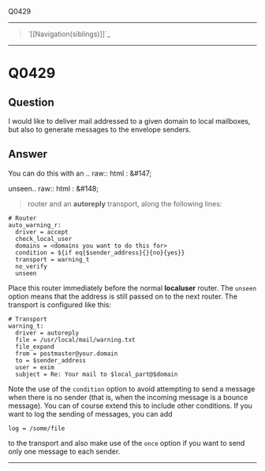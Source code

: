 Q0429

* * * * *

> \`[[Navigation(siblings)]]\`\_

* * * * *

Q0429
=====

Question
--------

I would like to deliver mail addressed to a given domain to local
mailboxes, but also to generate messages to the envelope senders.

Answer
------

You can do this with an .. raw:: html
:   &\#147;

unseen.. raw:: html
:   &\#148;

> router and an **autoreply** transport, along the following lines:

    # Router
    auto_warning_r:
      driver = accept
      check_local_user
      domains = <domains you want to do this for>
      condition = ${if eq{$sender_address}{}{no}{yes}}
      transport = warning_t
      no_verify
      unseen

Place this router immediately before the normal **localuser** router.
The `unseen` option means that the address is still passed on to the
next router. The transport is configured like this:

    # Transport
    warning_t:
      driver = autoreply
      file = /usr/local/mail/warning.txt
      file_expand
      from = postmaster@your.domain
      to = $sender_address
      user = exim
      subject = Re: Your mail to $local_part@$domain

Note the use of the `condition` option to avoid attempting to send a
message when there is no sender (that is, when the incoming message is a
bounce message). You can of course extend this to include other
conditions. If you want to log the sending of messages, you can add

    log = /some/file

to the transport and also make use of the `once` option if you want to
send only one message to each sender.

* * * * *
